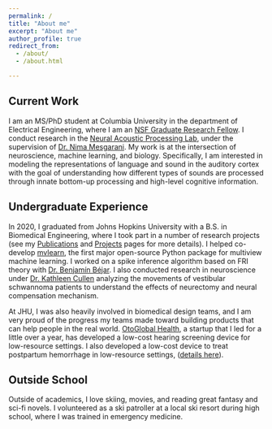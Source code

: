 ```yaml
---
permalink: /
title: "About me"
excerpt: "About me"
author_profile: true
redirect_from: 
  - /about/
  - /about.html

---
```


## Current Work

I am an MS/PhD student at Columbia University in the department of Electrical Engineering, where I am an [NSF Graduate Research Fellow](https://www.nsfgrfp.org/). I conduct research in the [Neural Acoustic Processing Lab](http://naplab.ee.columbia.edu/), under the supervision of [Dr. Nima Mesgarani](http://nima.ee.columbia.edu/). My work is at the intersection of neuroscience, machine learning, and biology. Specifically, I am interested in modeling the representations of language and sound in the auditory cortex with the goal of understanding how different types of sounds are processed through innate bottom-up processing and high-level cognitive information.


## Undergraduate Experience

In 2020, I graduated from Johns Hopkins University with a B.S. in Biomedical Engineering, where I took part in a number of research projects (see my [Publications](publications.md) and [Projects](projects.md) pages for more details). I helped co-develop [mvlearn](https://mvlearn.github.io/), the first major open-source Python package for multiview machine learning. I worked on a spike inference algorithm based on FRI theory with [Dr. Benjamín Béjar](https://people.epfl.ch/benjamin.bejarharo/?lang=en). I also conducted research in neuroscience under [Dr. Kathleen Cullen](https://www.hopkinsmedicine.org/profiles/details/kathleen-cullen) analyzing the movements of vestibular schwannoma patients to understand the effects of neurectomy and neural compensation mechanism.

At JHU, I was also heavily involved in biomedical design teams, and I am very proud of the progress my teams made toward building products that can help people in the real world. [OtoGlobal Health](https://otoglobalhealth.wixsite.com/companysite), a startup that I led for a little over a year, has developed a low-cost hearing screening device for low-resource settings. I also developed a low-cost device to treat postpartum hemorrhage in low-resource settings, ([details here](https://doi.org/10.1115/1.4045965)).

## Outside School

Outside of academics, I love skiing, movies, and reading great fantasy and sci-fi novels. I volunteered as a ski patroller at a local ski resort during high school, where I was trained in emergency medicine.